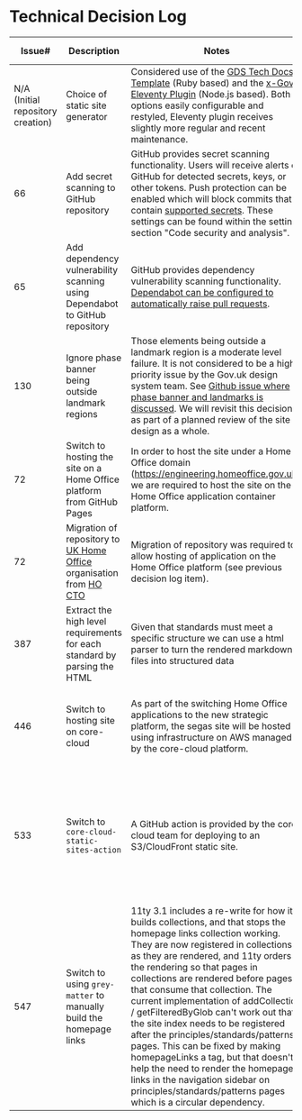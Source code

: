 # Technical Decision Log

| Issue#                            | Description                                                                                                                         | Notes                                                                                                                                                                                                                                                                                                                                                                                                                                                                                                                                                                                                                                                                                    | Decision                                                                                                                                                                                                                                                                                                                                                                                                                                           | Decision Date | Further Information             |
|-----------------------------------|-------------------------------------------------------------------------------------------------------------------------------------|------------------------------------------------------------------------------------------------------------------------------------------------------------------------------------------------------------------------------------------------------------------------------------------------------------------------------------------------------------------------------------------------------------------------------------------------------------------------------------------------------------------------------------------------------------------------------------------------------------------------------------------------------------------------------------------|----------------------------------------------------------------------------------------------------------------------------------------------------------------------------------------------------------------------------------------------------------------------------------------------------------------------------------------------------------------------------------------------------------------------------------------------------|---------------|---------------------------------|
| N/A (Initial repository creation) | Choice of static site generator                                                                                                     | Considered use of the [GDS Tech Docs Template](https://github.com/alphagov/tech-docs-template) (Ruby based) and the [x-Gov Eleventy Plugin](https://github.com/x-govuk/govuk-eleventy-plugin) (Node.js based). Both options easily configurable and restyled, Eleventy plugin receives slightly more regular and recent maintenance.                                                                                                                                                                                                                                                                                                                                                     | Use the x-Gov Eleventy Plugin for creation of this site, due to better in house familiarity with Node.js and better record of plugin maintenance.                                                                                                                                                                                                                                                                                                  | 2022-05-17    | None                            |
| 66                                | Add secret scanning to GitHub repository                                                                                            | GitHub provides secret scanning functionality. Users will receive alerts on GitHub for detected secrets, keys, or other tokens. Push protection can be enabled which will block commits that contain [supported secrets](https://docs.github.com/en/code-security/secret-scanning/secret-scanning-patterns#supported-secrets). These settings can be found within the settings section "Code security and analysis".                                                                                                                                                                                                                                                                     | Enable "Secret scanning" with "Push protection" within repository settings. Organisation administrators, repository administrators and teams with the security manager role will receive alerts when scan detects a secret.                                                                                                                                                                                                                        | 2023-06-01    | None                            |
| 65                                | Add dependency vulnerability scanning using Dependabot to GitHub repository                                                         | GitHub provides dependency vulnerability scanning functionality. [Dependabot can be configured to automatically raise pull requests](https://docs.github.com/en/enterprise-cloud@latest/code-security/dependabot/dependabot-version-updates/configuring-dependabot-version-updates).                                                                                                                                                                                                                                                                                                                                                                                                     | Dependabot configured to scan npm dependencies daily and github-actions dependencies weekly. These differ due to anticipated update cadence.                                                                                                                                                                                                                                                                                                       | 2023-06-02    | None                            |
| 130                               | Ignore phase banner being outside landmark regions                                                                                  | Those elements being outside a landmark region is a moderate level failure. It is not considered to be a high priority issue by the Gov.uk design system team. See [Github issue where phase banner and landmarks is discussed](https://github.com/alphagov/govuk-frontend/issues/1604). We will revisit this decision as part of a planned review of the site design as a whole.                                                                                                                                                                                                                                                                                                        | Axe-core has been configured to ignore elements with a `data-axe-exclude` attribute. This has been added to the phase banner and breadcrumbs.                                                                                                                                                                                                                                                                                                      | 2023-06-16    | None                            |
| 72                                | Switch to hosting the site on a Home Office platform from GitHub Pages                                                              | In order to host the site under a Home Office domain (https://engineering.homeoffice.gov.uk), we are required to host the site on the Home Office application container platform.                                                                                                                                                                                                                                                                                                                                                                                                                                                                                                        | Deployment actions updated to deploy to Home Office platform.                                                                                                                                                                                                                                                                                                                                                                                      | 2023-06-13    | Superseded by decision log 446  |  
| 72                                | Migration of repository to [UK Home Office](https://github.com/UKHomeOffice) organisation from [HO CTO](https://github.com/HO-CTO/) | Migration of repository was required to allow hosting of application on the Home Office platform (see previous decision log item).                                                                                                                                                                                                                                                                                                                                                                                                                                                                                                                                                       | Migration of repository to  [UK Home Office](https://github.com/UKHomeOffice/engineering-guidance-and-standards). The [previous repository location](https://github.com/HO-CTO/engineering-guidance-and-standards) has been updated to provide a redirection to the new location.                                                                                                                                                                  | 2023-06-13    | None                            | 
 | 387                               | Extract the high level requirements for each standard by parsing the HTML                                                           | Given that standards must meet a specific structure we can use a html parser to turn the rendered markdown files into structured data                                                                                                                                                                                                                                                                                                                                                                                                                                                                                                                                                    | Use [parse5](https://parse5.js.org/) to extract structured data from standards documents                                                                                                                                                                                                                                                                                                                                                           | 2024-03-01    | None                            |
| 446                               | Switch to hosting site on core-cloud                                                                                                | As part of the switching Home Office applications to the new strategic platform, the segas site will be hosted using infrastructure on AWS managed by the core-cloud platform.                                                                                                                                                                                                                                                                                                                                                                                                                                                                                                           | The site will use a GitHub action and an AWS role linked to the repository to sync the site to an S3 bucket provided by the core-cloud platform. The platform will handle serving the site's files from the provided bucket using a CloudFront distribution.                                                                                                                                                                                       | 2024-08-16    | This supersedes decision log 72 |
| 533                               | Switch to `core-cloud-static-sites-action`                                                                                          | A GitHub action is provided by the core-cloud team for deploying to an S3/CloudFront static site.                                                                                                                                                                                                                                                                                                                                                                                                                                                                                                                                                                                        | This replaces using the `aws-actions/configure-aws-credentials` action to obtain AWS credentials, and using the aws-cli to synchronise the bucket that was setup in #446. Additionally there is now a staging site available at [https://development-segas.staticsite.core.homeoffice.gov.uk/](https://development-segas.staticsite.core.homeoffice.gov.uk/), and any branch prefixed `staging/` will be deployed to that site by a GitHub action. | 2025-04-04    | This amends decision log 446    |
| 547                               | Switch to using `grey-matter` to manually build the homepage links                                                                  | 11ty 3.1 includes a re-write for how it builds collections, and that stops the homepage links collection working. They are now registered in collections as they are rendered, and 11ty orders the rendering so that pages in collections are rendered before pages that consume that collection. The current implementation of addCollection / getFilteredByGlob can't work out that the site index needs to be registered after the principles/standards/patterns pages. This can be fixed by making homepageLinks a tag, but that doesn't help the need to render the homepage links in the navigation sidebar on principles/standards/patterns pages which is a circular dependency. | Manually build the homepage links collection in a data file, using `grey-matter` to parse the front-matter as that what is used by 11ty.                                                                                                                                                                                                                                                                                                           | 2025-07-29    |                                 |
